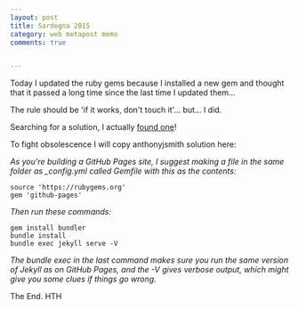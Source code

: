 ```yaml
---
layout: post
title: Sardegna 2015
category: web metapost memo
comments: true


---
```


Today I updated the ruby gems because I installed a new gem and thought that it passed a long time since the last time I updated them...

The rule should be 'if it works, don't touch it'... but... I did.

Searching for a solution, I actually [found one](https://talk.jekyllrb.com/t/updated-gems-now-jekyll-auto-regenerate-is-broken/1574/5)!

To fight obsolescence I will copy anthonyjsmith solution here:

*As you're building a GitHub Pages site, I suggest making a file in the same folder as _config.yml called Gemfile with this as the contents:*

```
source 'https://rubygems.org'
gem 'github-pages'
```

*Then run these commands:*

```
gem install bundler
bundle install
bundle exec jekyll serve -V
```

*The bundle exec in the last command makes sure you run the same version of Jekyll as on GitHub Pages, and the -V gives verbose output, which might give you some clues if things go wrong.*

The End. HTH
